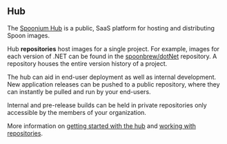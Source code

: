 ## Hub

The [Spoonium Hub](http://spoonium.net/hub) is a public, SaaS platform for hosting and distributing Spoon images. 

Hub **repositories** host images for a single project. For example, images for each version of .NET can be found in the [spoonbrew/dotNet](http://spoonium.net/hub/spoonbrew/dotNET) repository. A repository houses the entire version history of a project.

The hub can aid in end-user deployment as well as internal development. New application releases can be pushed to a public repository, where they can instantly be pulled and run by your end-users. 

Internal and pre-release builds can be held in private repositories only accessible by the members of your organization.

More information on [getting started with the hub](http://spoonium.net/docs/containers#basics) and [working with repositories](http://spoonium.net/docs/containers#repositories).